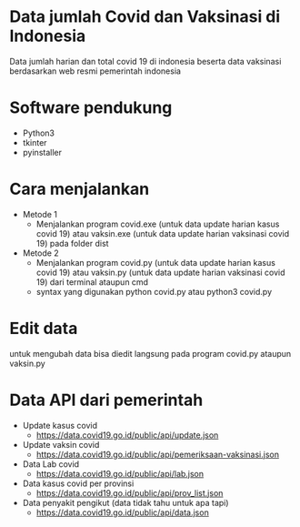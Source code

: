 # Data jumlah Covid dan Vaksinasi di Indonesia
Data jumlah harian dan total covid 19 di indonesia beserta data vaksinasi berdasarkan web resmi pemerintah indonesia

# Software pendukung
- Python3
- tkinter
- pyinstaller

# Cara menjalankan
- Metode 1
  - Menjalankan program covid.exe (untuk data update harian kasus covid 19) atau vaksin.exe (untuk data update harian vaksinasi covid 19) pada folder dist
- Metode 2 
  - Menjalankan program covid.py (untuk data update harian kasus covid 19) atau vaksin.py (untuk data update harian vaksinasi covid 19) dari terminal ataupun cmd
  - syntax yang digunakan python covid.py atau python3 covid.py

# Edit data
untuk mengubah data bisa diedit langsung pada program covid.py ataupun vaksin.py

# Data API dari pemerintah
- Update kasus covid
  - https://data.covid19.go.id/public/api/update.json
- Update vaksin covid
  - https://data.covid19.go.id/public/api/pemeriksaan-vaksinasi.json
- Data Lab covid
  - https://data.covid19.go.id/public/api/lab.json
- Data kasus covid per provinsi
  - https://data.covid19.go.id/public/api/prov_list.json
- Data penyakit pengikut (data tidak tahu untuk apa tapi)
  - https://data.covid19.go.id/public/api/data.json
